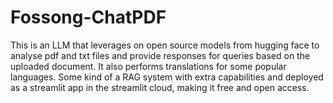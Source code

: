 # Fossong-ChatPDF
This is an LLM that leverages on open source models from hugging face to analyse pdf and txt files and provide responses for queries based on the uploaded document. It also performs translations for some popular languages. Some kind of a RAG system with extra capabilities and deployed as a streamlit app in the streamlit cloud, making it free and open access.
